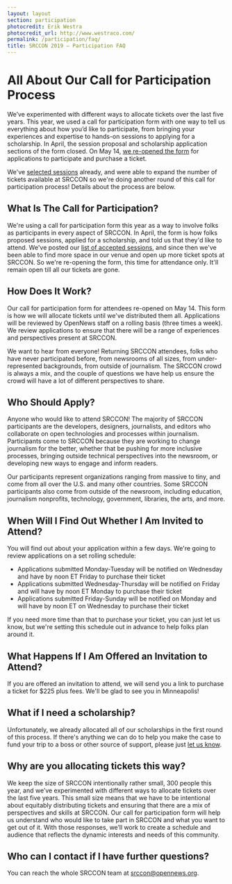 ```yaml
---
layout: layout
section: participation
photocredit: Erik Westra
photocredit_url: http://www.westraco.com/
permalink: /participation/faq/
title: SRCCON 2019 — Participation FAQ
---
```


# All About Our Call for Participation Process

We’ve experimented with different ways to allocate tickets over the last five years. This year, we used a call for participation form with one way to tell us everything about how you’d like to participate, from bringing your experiences and expertise to hands-on sessions to applying for a scholarship. In April, the session proposal and scholarship application sections of the form closed. On May 14, [we re-opened the form](/participation/form) for applications to participate and purchase a ticket.

We've [selected sessions](/sessions) already, and were able to expand the number of tickets available at SRCCON so we're doing another round of this call for participation process! Details about the process are below. 

## What Is The Call for Participation?
We're using a call for participation form this year as a way to involve folks as participants in every aspect of SRCCON. In April, the form is how folks proposed sessions, applied for a scholarship, and told us that they'd like to attend. We've posted our [list of accepted sessions](/sessions), and since then we've been able to find more space in our venue and open up more ticket spots at SRCCON. So we're re-opening the form, this time for attendance only. It'll remain open till all our tickets are gone.

## How Does It Work?
Our call for participation form for attendees re-opened on May 14. This form is how we will allocate tickets until we've distributed them all. Applications will be reviewed by OpenNews staff on a rolling basis (three times a week). We review applications to ensure that there will be a range of experiences and perspectives present at SRCCON. 

We want to hear from everyone! Returning SRCCON attendees, folks who have never participated before, from newsrooms of all sizes, from under-represented backgrounds, from outside of journalism. The SRCCON crowd is always a mix, and the couple of questions we have help us ensure the crowd will have a lot of different perspectives to share.

## Who Should Apply?
Anyone who would like to attend SRCCON! The majority of SRCCON participants are the developers, designers, journalists, and editors who collaborate on open technologies and processes within journalism. Participants come to SRCCON because they are working to change journalism for the better, whether that be pushing for more inclusive processes, bringing outside technical perspectives into the newsroom, or developing new ways to engage and inform readers.

Our participants represent organizations ranging from massive to tiny, and come from all over the U.S. and many other countries. Some SRCCON participants also come from outside of the newsroom, including education, journalism nonprofits, technology, government, libraries, the arts, and more.

## When Will I Find Out Whether I Am Invited to Attend?
You will find out about your application within a few days. We're going to review applications on a set rolling schedule:

* Applications submitted Monday-Tuesday will be notified on Wednesday and have by noon ET Friday to purchase their ticket
* Applications submitted Wednesday-Thursday will be notified on Friday and will have by noon ET Monday to purchase their ticket
* Applications submitted Friday-Sunday will be notified on Monday and will have by noon ET on Wednesday to purchase their ticket

If you need more time than that to purchase your ticket, you can just let us know, but we're setting this schedule out in advance to help folks plan around it.

## What Happens If I Am Offered an Invitation to Attend?
If you are offered an invitation to attend, we will send you a link to purchase a ticket for $225 plus fees. We'll be glad to see you in Minneapolis!

## What if I need a scholarship?
Unfortunately, we already allocated all of our scholarships in the first round of this process. If there's anything we can do to help you make the case to fund your trip to a boss or other source of support, please just [let us know](mailto:srccon@opennews.org).

## Why are you allocating tickets this way?
We keep the size of SRCCON intentionally rather small, 300 people this year, and we’ve experimented with different ways to allocate tickets over the last five years. This small size means that we have to be intentional about equitably distributing tickets and ensuring that there are a mix of perspectives and skills at SRCCON. Our call for participation form will help us understand who would like to take part in SRCCON and what you want to get out of it. With those responses, we’ll work to create a schedule and audience that reflects the dynamic interests and needs of this community.

## Who can I contact if I have further questions?
You can reach the whole SRCCON team at [srccon@opennews.org](mailto:srccon@opennews.org).
